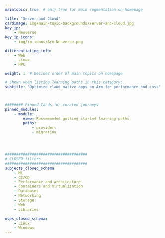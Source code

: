 ```yaml
---
maintopic: true  # only true for main segmentation on homepage

title: "Server and Cloud"
cardimage: img/main-topic-backgrounds/server-and-cloud.jpg
key_ip: 
    - Neoverse
key_ip_icons:
    - img/ip-icons/Arm_Neoverse.png

differentiating_info: 
    - Web
    - Linux
    - HPC

weight: 1  # Decides order of main topics on homepage

# Shown when listing learning paths in this category:
subtitle: "Optimize cloud native apps on Arm for performance and cost" 



######## Pinned Cards for curated journeys
pinned_modules:
    - module:
        name: Recommended getting started learning paths
        paths:
            - providers
            - migration




#####################################
# CLOSED filters
#####################################
subjects_closed_schema:
    - ML
    - CI/CD
    - Performance and Architecture
    - Containers and Virtualization
    - Databases
    - Networking
    - Storage
    - Web
    - Libraries

oses_closed_schema:
    - Linux
    - Windows
---
```

